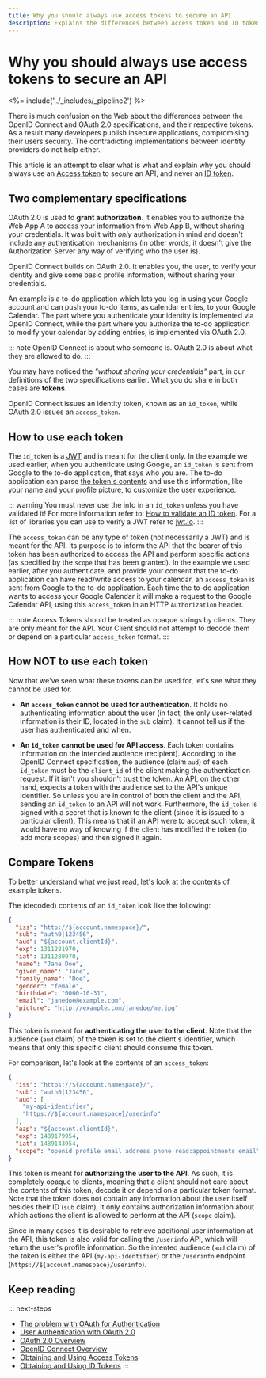 ```yaml
---
title: Why you should always use access tokens to secure an API
description: Explains the differences between access token and ID token and why the later should never be used to secure an API.
---
```

# Why you should always use access tokens to secure an API

<%= include('../_includes/_pipeline2') %>

There is much confusion on the Web about the differences between the OpenID Connect and OAuth 2.0 specifications, and their respective tokens. As a result many developers publish insecure applications, compromising their users security. The contradicting implementations between identity providers do not help either.

This article is an attempt to clear what is what and explain why you should always use an [Access token](/tokens/access-token) to secure an API, and never an [ID token](/tokens/id-token).

## Two complementary specifications

OAuth 2.0 is used to __grant authorization__. It enables you to authorize the Web App A to access your information from Web App B, without sharing your credentials. It was built with _only_ authorization in mind and doesn't include any authentication mechanisms (in other words, it doesn't give the Authorization Server any way of verifying who the user is).

OpenID Connect builds on OAuth 2.0. It enables you, the user, to verify your identity and give some basic profile information, without sharing your credentials.

An example is a to-do application which lets you log in using your Google account and can push your to-do items, as calendar entries, to your Google Calendar. The part where you authenticate your identity is implemented via OpenID Connect, while the part where you authorize the to-do application to modify your calendar by adding entries, is implemented via OAuth 2.0.

::: note
  OpenID Connect is about who someone is. OAuth 2.0 is about what they are allowed to do.
:::

You may have noticed the _"without sharing your credentials"_ part, in our definitions of the two specifications earlier. What you do share in both cases are **tokens**.

OpenID Connect issues an identity token, known as an `id_token`, while OAuth 2.0 issues an `access_token`.

## How to use each token

The `id_token` is a [JWT](/jwt) and is meant for the client only. In the example we used earlier, when you authenticate using Google, an `id_token` is sent from Google to the to-do application, that says who you are. The to-do application can parse [the token's contents](https://openid.net/specs/openid-connect-core-1_0.html#StandardClaims) and use this information, like your name and your profile picture, to customize the user experience.

::: warning
You must never use the info in an `id_token` unless you have validated it! For more information refer to: [How to validate an ID token](/tokens/id-token#validate-an-id-token). For a list of libraries you can use to verify a JWT refer to [jwt.io](https://jwt.io/).
:::

The `access_token` can be any type of token (not necessarily a JWT) and is meant for the API. Its purpose is to inform the API that the bearer of this token has been authorized to access the API and perform specific actions (as specified by the `scope` that has been granted). In the example we used earlier, after you authenticate, and provide your consent that the to-do application can have read/write access to your calendar, an `access_token` is sent from Google to the to-do application. Each time the to-do application wants to access your Google Calendar it will make a request to the Google Calendar API, using this `access_token` in an HTTP `Authorization` header.

::: note
  Access Tokens should be treated as opaque strings by clients. They are only meant for the API. Your Client should not attempt to decode them or depend on a particular <code>access_token</code> format.
:::

## How NOT to use each token

Now that we've seen what these tokens can be used for, let's see what they cannot be used for.

- __An `access_token` cannot be used for authentication__. It holds no authenticating information about the user (in fact, the only user-related information is their ID, located in the `sub` claim). It cannot tell us if the user has authenticated and when.

- __An `id_token` cannot be used for API access__. Each token contains information on the intended audience (recipient). According to the OpenID Connect specification, the audience (claim `aud`) of each `id_token` must be the `client_id` of the client making the authentication request. If it isn't you shouldn't trust the token. An API, on the other hand, expects a token with the audience set to the API's unique identifier. So unless you are in control of both the client and the API, sending an `id_token` to an API will not work. Furthermore, the `id_token` is signed with a secret that is known to the client (since it is issued to a particular client). This means that if an API were to accept such token, it would have no way of knowing if the client has modified the token (to add more scopes) and then signed it again.

## Compare Tokens

To better understand what we just read, let's look at the contents of example tokens.

The (decoded) contents of an `id_token` look like the following:

```json
{
  "iss": "http://${account.namespace}/",
  "sub": "auth0|123456",
  "aud": "${account.clientId}",
  "exp": 1311281970,
  "iat": 1311280970,
  "name": "Jane Doe",
  "given_name": "Jane",
  "family_name": "Doe",
  "gender": "female",
  "birthdate": "0000-10-31",
  "email": "janedoe@example.com",
  "picture": "http://example.com/janedoe/me.jpg"
}
```

This token is meant for __authenticating the user to the client__. Note that the audience (`aud` claim) of the token is set to the client's identifier, which means that only this specific client should consume this token.

For comparison, let's look at the contents of an `access_token`:

```json
{
  "iss": "https://${account.namespace}/",
  "sub": "auth0|123456",
  "aud": [
    "my-api-identifier",
    "https://${account.namespace}/userinfo"
  ],
  "azp": "${account.clientId}",
  "exp": 1489179954,
  "iat": 1489143954,
  "scope": "openid profile email address phone read:appointments email"
}
```

This token is meant for __authorizing the user to the API__. As such, it is completely opaque to clients, meaning that a client should not care about the contents of this token, decode it or depend on a particular token format. Note that the token does not contain any information about the user itself besides their ID (`sub` claim), it only contains authorization information about which actions the client is allowed to perform at the API (`scope` claim).

Since in many cases it is desirable to retrieve additional user information at the API, this token is also valid for calling the `/userinfo` API, which will return the user's profile information. So the intented audience (`aud` claim) of the token is either the API (`my-api-identifier`) or the `/userinfo` endpoint (`https://${account.namespace}/userinfo`).

## Keep reading

::: next-steps
* [The problem with OAuth for Authentication](http://www.thread-safe.com/2012/01/problem-with-oauth-for-authentication.html)
* [User Authentication with OAuth 2.0](https://oauth.net/articles/authentication/)
* [OAuth 2.0 Overview](/protocols/oauth2)
* [OpenID Connect Overview](/protocols/oidc)
* [Obtaining and Using Access Tokens](/tokens/access-token)
* [Obtaining and Using ID Tokens](/tokens/id-token)
:::
